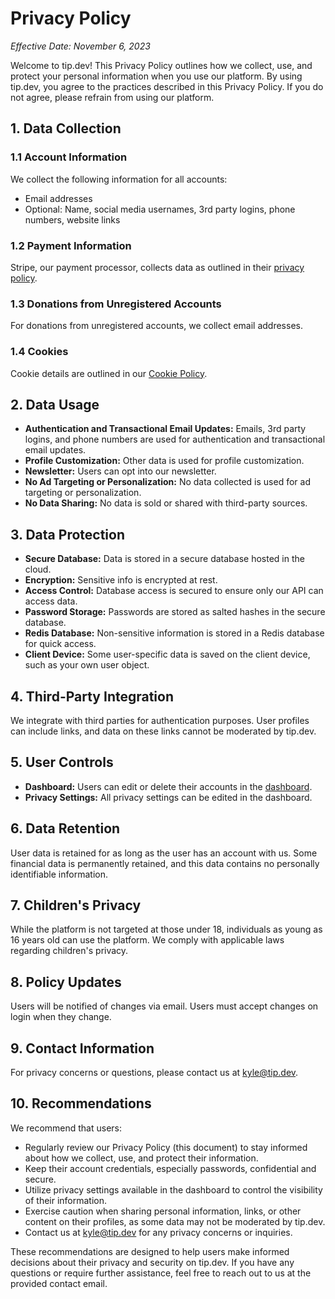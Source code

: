 # Privacy Policy

*Effective Date: November 6, 2023*

Welcome to tip.dev! This Privacy Policy outlines how we collect, use, and protect your personal information when you use our platform. By using tip.dev, you agree to the practices described in this Privacy Policy. If you do not agree, please refrain from using our platform.

## 1. Data Collection

### 1.1 Account Information
We collect the following information for all accounts:
- Email addresses
- Optional: Name, social media usernames, 3rd party logins, phone numbers, website links

### 1.2 Payment Information
Stripe, our payment processor, collects data as outlined in their [privacy policy](https://stripe.com/privacy).

### 1.3 Donations from Unregistered Accounts
For donations from unregistered accounts, we collect email addresses.

### 1.4 Cookies
Cookie details are outlined in our [Cookie Policy](https://tip.dev/policies/cookies).

## 2. Data Usage

- **Authentication and Transactional Email Updates:** Emails, 3rd party logins, and phone numbers are used for authentication and transactional email updates.
- **Profile Customization:** Other data is used for profile customization.
- **Newsletter:** Users can opt into our newsletter.
- **No Ad Targeting or Personalization:** No data collected is used for ad targeting or personalization.
- **No Data Sharing:** No data is sold or shared with third-party sources.

## 3. Data Protection

- **Secure Database:** Data is stored in a secure database hosted in the cloud.
- **Encryption:** Sensitive info is encrypted at rest.
- **Access Control:** Database access is secured to ensure only our API can access data.
- **Password Storage:** Passwords are stored as salted hashes in the secure database.
- **Redis Database:** Non-sensitive information is stored in a Redis database for quick access.
- **Client Device:** Some user-specific data is saved on the client device, such as your own user object.

## 4. Third-Party Integration

We integrate with third parties for authentication purposes. User profiles can include links, and data on these links cannot be moderated by tip.dev.

## 5. User Controls

- **Dashboard:** Users can edit or delete their accounts in the [dashboard](https://tip.dev/dashboard).
- **Privacy Settings:** All privacy settings can be edited in the dashboard.

## 6. Data Retention

User data is retained for as long as the user has an account with us. Some financial data is permanently retained, and this data contains no personally identifiable information.

## 7. Children's Privacy

While the platform is not targeted at those under 18, individuals as young as 16 years old can use the platform. We comply with applicable laws regarding children's privacy.

## 8. Policy Updates

Users will be notified of changes via email. Users must accept changes on login when they change.

## 9. Contact Information

For privacy concerns or questions, please contact us at [kyle@tip.dev](mailto:kyle@tip.dev).

## 10. Recommendations

We recommend that users:

- Regularly review our Privacy Policy (this document) to stay informed about how we collect, use, and protect their information.
- Keep their account credentials, especially passwords, confidential and secure.
- Utilize privacy settings available in the dashboard to control the visibility of their information.
- Exercise caution when sharing personal information, links, or other content on their profiles, as some data may not be moderated by tip.dev.
- Contact us at kyle@tip.dev for any privacy concerns or inquiries.

These recommendations are designed to help users make informed decisions about their privacy and security on tip.dev. If you have any questions or require further assistance, feel free to reach out to us at the provided contact email.